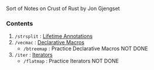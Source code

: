 Sort of Notes on Crust of Rust by Jon Gjengset

### Contents

1. `/strsplit` : [Lifetime Annotations](https://youtu.be/rAl-9HwD858)
2. `/vecmac` : [Declarative Macros](https://youtu.be/q6paRBbLgNw)
    - `/btreemap` : Practice Declarative Macros NOT DONE
3. `/iter` : [Iterators](https://youtu.be/yozQ9C69pNs)
    - `/flatmap` : Practice Iterators NOT DONE
